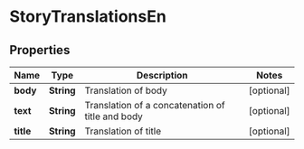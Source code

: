 

# StoryTranslationsEn

## Properties

Name | Type | Description | Notes
------------ | ------------- | ------------- | -------------
**body** | **String** | Translation of body |  [optional]
**text** | **String** | Translation of a concatenation of title and body |  [optional]
**title** | **String** | Translation of title |  [optional]



